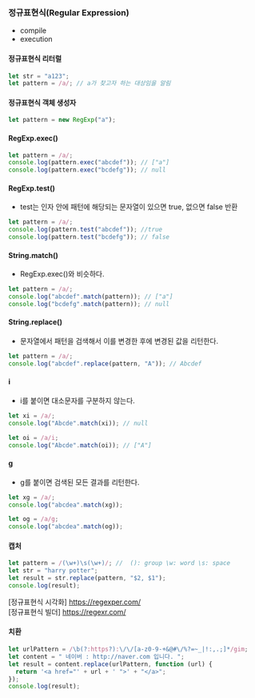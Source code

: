### 정규표현식(Regular Expression)

- compile  
- execution  

#### 정규표현식 리터럴

```js
let str = "a123";
let pattern = /a/; // a가 찾고자 하는 대상임을 알림
```

#### 정규표현식 객체 생성자

```js
let pattern = new RegExp("a");
```

#### RegExp.exec()

```js
let pattern = /a/;
console.log(pattern.exec("abcdef")); // ["a"]
console.log(pattern.exec("bcdefg")); // null
```

#### RegExp.test()

- test는 인자 안에 패턴에 해당되는 문자열이 있으면 true, 없으면 false 반환

```js
let pattern = /a/;
console.log(pattern.test("abcdef")); //true
console.log(pattern.test("bcdefg")); // false
```

#### String.match()

- RegExp.exec()와 비슷하다.

```js
let pattern = /a/;
console.log("abcdef".match(pattern)); // ["a"]
console.log("bcdefg".match(pattern)); // null
```

#### String.replace()

- 문자열에서 패턴을 검색해서 이를 변경한 후에 변경된 값을 리턴한다.

```js
let pattern = /a/;
console.log("abcdef".replace(pattern, "A")); // Abcdef
```

#### i

- i를 붙이면 대소문자를 구분하지 않는다.

```js
let xi = /a/;
console.log("Abcde".match(xi)); // null

let oi = /a/i;
console.log("Abcde".match(oi)); // ["A"]
```

#### g

- g를 붙이면 검색된 모든 결과를 리턴한다.

```js
let xg = /a/;
console.log("abcdea".match(xg));

let og = /a/g;
console.log("abcdea".match(og));
```

#### 캡처

```js
let pattern = /(\w+)\s(\w+)/; //  (): group \w: word \s: space
let str = "harry potter";
let result = str.replace(pattern, "$2, $1");
console.log(result);
```

[정규표현식 시각화]  https://regexper.com/  
[정규표현식 빌더]  https://regexr.com/  

#### 치환

```js
let urlPattern = /\b(?:https?):\/\/[a-z0-9-+&@#\/%?=~_|!:,.;]*/gim;
let content = " 네이버 : http://naver.com 입니다. ";
let result = content.replace(urlPattern, function (url) {
  return '<a href="' + url + ' ">' + "</a>";
});
console.log(result);
```
